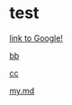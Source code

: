 # test

[link to Google!](http://google.com)

<dir1>

[bb](test.mp4)

[cc](test.swf)

[my.md](my.md)
